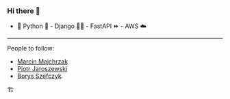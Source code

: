 ### Hi there 👋

- 🔭 Python 🐌 - Django 🧑‍🔧  - FastAPI ⏩ - AWS ☁️


---------------------------------------
People to follow:
 - [Marcin Majchrzak](https://github.com/Mc01)
 - [Piotr Jaroszewski](https://github.com/akcelero)
 - [Borys Szefczyk](https://github.com/boryszef)

🏗️
